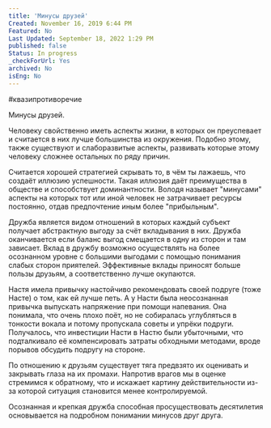 ```yaml
---
title: 'Минусы друзей'
Created: November 16, 2019 6:44 PM
Featured: No
Last Updated: September 18, 2022 1:29 PM
published: false
Status: In progress
_checkForUrl: Yes
archived: No
isEng: No
---
```


#квазипротиворечие

Минусы друзей.

Человеку свойственно иметь аспекты жизни, в которых он преуспевает и считается в них лучше большинства из окружения. Подобно этому, также существуют и слаборазвитые аспекты, развивать которые этому человеку сложнее остальных по ряду причин.

Считается хорошей стратегией скрывать то, в чём ты лажаешь, что создаёт иллюзию успешности. Такая иллюзия даёт преимущества в обществе и способствует доминантности. Володя называет "минусами" аспекты на которых тот или иной человек не затрачивает ресурсы постоянно, отдав предпочтение иным более "прибыльным".

Дружба является видом отношений в которых каждый субъект получает абстрактную выгоду за счёт вкладывания в них. Дружба оканчивается если баланс выгод смещается в одну из сторон и там зависает.
Вклад в дружбу возможно осуществлять на более осознанном уровне с большими выгодами с помощью понимания слабых сторон приятелей. Эффективные вклады приносят больше пользы друзьям, а соответственно лучше окупаются.

Настя имела привычку настойчиво рекомендовать своей подруге (тоже Насте) о том, как ей лучше петь. А у Насти была неосознанная привычка выпускать напряжение при помощи напевания. Она понимала, что очень плохо поёт, но не собиралась углубляться в тонкости вокала и потому пропускала советы и упрёки подруги. Получалось, что инвестиции Насти в Настю были убыточными, что подталкивало её компенсировать затраты обходными методами, вроде порывов обсудить подругу на стороне.

По отношению к друзьям существует тяга предвзято их оценивать и закрывать глаза на их промахи. Напротив врагов мы в оценке стремимся к обратному, что и искажает картину действительности из-за которой ситуация становится менее контролируемой.

Осознанная и крепкая дружба способная просуществовать десятилетия основывается на подробном понимании минусов друг друга.